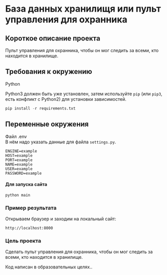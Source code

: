 # База данных хранилищя или пульт управления для охранника

## Короткое описание проекта

Пульт управления для охранника, чтобы он мог следить за всеми, кто находится в хранилище.


## Требования к окружению
Python

Python3 должен быть уже установлен,
затем используйте `pip` (или `pip3`, есть конфликт с Python2) для установки зависимостей.
```python
pip install -r requirements.txt
```
## Переменные окружения
Файл .env      
В нём надо указать данные для файла `settings.py`.
```
ENGINE=example
HOST=example
PORT=example
NAME=example
USER=example
PASSWORD=example
```

#### Для запуска сайта
```
python main
```

### Пример результата

Открываем браузер и заходим на локальный сайт:
```
http://localhost:8000
```


### Цель проекта
Cделать пульт управления для охранника, чтобы он мог следить за всеми, кто находится в хранилище.

Код написан в образовательных целях..
